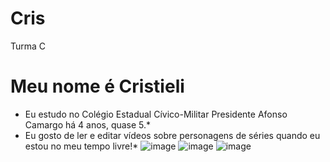 # Cris
Turma C
# Meu nome é Cristieli
* Eu estudo no Colégio Estadual Cívico-Militar Presidente Afonso Camargo há 4 anos, quase 5.*
* Eu gosto de ler e editar vídeos sobre personagens de séries quando eu estou no meu tempo livre!*
![image](https://github.com/aedaylees/Cris/assets/145032634/9fa8b0ad-0e9b-429b-a959-d150acd4bf04)
![image](https://github.com/aedaylees/Cris/assets/145032634/2d859f37-c7fa-4d02-81e5-5f1923b91e87)
![image](https://github.com/aedaylees/Cris/assets/145032634/4f11048e-2c8d-46a4-8fb8-fb23ad4acaab)


